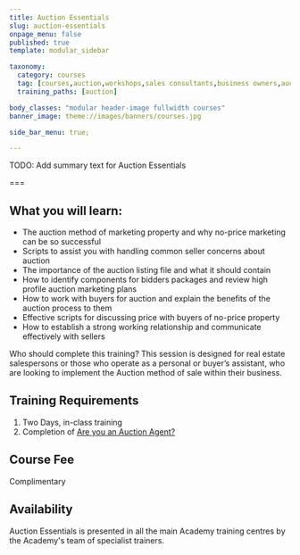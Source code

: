 ```yaml
---
title: Auction Essentials
slug: auction-essentials
onpage_menu: false
published: true
template: modular_sidebar

taxonomy:
  category: courses
  tag: [courses,auction,workshops,sales consultants,business owners,auctioneer,managers]
  training_paths: [auction]

body_classes: "modular header-image fullwidth courses"
banner_image: theme://images/banners/courses.jpg

side_bar_menu: true;

---
```


TODO: Add summary text for Auction Essentials

===

## What you will learn:
-	The auction method of marketing property and why no-price marketing can be so successful
-	Scripts to assist you with handling common seller concerns about auction
-	The importance of the auction listing file and what it should contain
-	How to identify components for bidders packages and review high profile auction marketing plans
-	How to work with buyers for auction and explain the benefits of the auction process to them
-	Effective scripts for discussing price with buyers of no-price property
-	How to establish a strong working relationship and communicate effectively with sellers


Who should complete this training?
This session is designed for real estate salespersons or those who operate as a personal or buyer’s assistant, who are looking to implement the Auction method of sale within their business.

## Training Requirements
1. Two Days, in-class training
2. Completion of [Are you an Auction Agent?](/courses/auction/auction-agent)

## Course Fee
Complimentary 

## Availability
Auction Essentials is presented in all the main Academy training centres by the Academy's team of specialist trainers.
